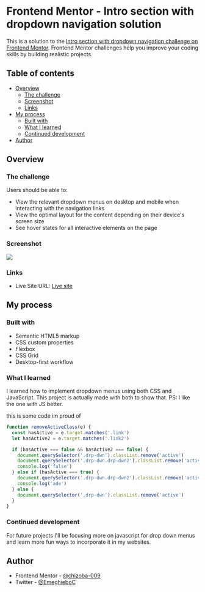 # Frontend Mentor - Intro section with dropdown navigation solution

This is a solution to the [Intro section with dropdown navigation challenge on Frontend Mentor](https://www.frontendmentor.io/challenges/intro-section-with-dropdown-navigation-ryaPetHE5). Frontend Mentor challenges help you improve your coding skills by building realistic projects.

## Table of contents

- [Overview](#overview)
  - [The challenge](#the-challenge)
  - [Screenshot](#screenshot)
  - [Links](#links)
- [My process](#my-process)
  - [Built with](#built-with)
  - [What I learned](#what-i-learned)
  - [Continued development](#continued-development)
- [Author](#author)

## Overview

### The challenge

Users should be able to:

- View the relevant dropdown menus on desktop and mobile when interacting with the navigation links
- View the optimal layout for the content depending on their device's screen size
- See hover states for all interactive elements on the page

### Screenshot

![](<./images/Frontend-Mentor-Intro-section-with-dropdown-navigation%20(1).png>)

### Links

- Live Site URL: [Live site](https://xc-intro.netlify.app)

## My process

### Built with

- Semantic HTML5 markup
- CSS custom properties
- Flexbox
- CSS Grid
- Desktop-first workflow

### What I learned

I learned how to implement dropdown menus using both CSS and JavaScript. This project is actually made with both to show that.
PS: I like the one with JS better.

this is some code im proud of

```js
function removeActiveClass(e) {
  const hasActive = e.target.matches('.link')
  let hasActive2 = e.target.matches('.link2')

  if (hasActive === false && hasActive2 === false) {
    document.querySelector('.drp-dwn').classList.remove('active')
    document.querySelector('.drp-dwn.drp-dwn2').classList.remove('active')
    console.log('false')
  } else if (hasActive === true) {
    document.querySelector('.drp-dwn.drp-dwn2').classList.remove('active')
    console.log('ade')
  } else {
    document.querySelector('.drp-dwn').classList.remove('active')
  }
}
```

### Continued development

For future projects I'll be focusing more on javascript for drop down menus and learn more fun ways to incorporate it in my websites.

## Author

- Frontend Mentor - [@chizoba-009](https://www.frontendmentor.io/profile/chizoba-009)
- Twitter - [@EmeghieboC](https://www.twitter.com/EmeghieboC)
